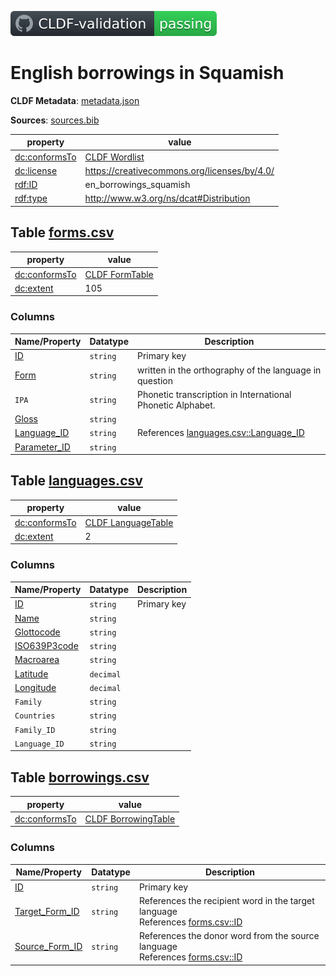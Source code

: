 [![CLDF validation](https://raw.githubusercontent.com/martino-vic/en_borrowings/master/cldf/badge.svg)](https://github.com/martino-vic/en_borrowings/blob/master/cldf/dfs2cldf.py#L53)

# English borrowings in Squamish

**CLDF Metadata**: [metadata.json](./metadata.json)

**Sources**: [sources.bib](./sources.bib)

property | value
 --- | ---
[dc:conformsTo](http://purl.org/dc/terms/conformsTo) | [CLDF Wordlist](http://cldf.clld.org/v1.0/terms.rdf#Wordlist)
[dc:license](http://purl.org/dc/terms/license) | https://creativecommons.org/licenses/by/4.0/
[rdf:ID](http://www.w3.org/1999/02/22-rdf-syntax-ns#ID) | en_borrowings_squamish
[rdf:type](http://www.w3.org/1999/02/22-rdf-syntax-ns#type) | http://www.w3.org/ns/dcat#Distribution


## <a name="table-formscsv"></a>Table [forms.csv](./forms.csv)

property | value
 --- | ---
[dc:conformsTo](http://purl.org/dc/terms/conformsTo) | [CLDF FormTable](http://cldf.clld.org/v1.0/terms.rdf#FormTable)
[dc:extent](http://purl.org/dc/terms/extent) | 105


### Columns

Name/Property | Datatype | Description
 --- | --- | --- 
[ID](http://cldf.clld.org/v1.0/terms.rdf#id) | `string` | Primary key
[Form](http://cldf.clld.org/v1.0/terms.rdf#form) | `string` | written in the orthography of the language in question
`IPA` | `string` | Phonetic transcription in International Phonetic Alphabet.
[Gloss](http://cldf.clld.org/v1.0/terms.rdf#gloss) | `string` | 
[Language_ID](http://cldf.clld.org/v1.0/terms.rdf#languageReference) | `string` | References [languages.csv::Language_ID](#table-languagescsv)
[Parameter_ID](http://cldf.clld.org/v1.0/terms.rdf#parameterReference) | `string` | 

## <a name="table-languagescsv"></a>Table [languages.csv](./languages.csv)

property | value
 --- | ---
[dc:conformsTo](http://purl.org/dc/terms/conformsTo) | [CLDF LanguageTable](http://cldf.clld.org/v1.0/terms.rdf#LanguageTable)
[dc:extent](http://purl.org/dc/terms/extent) | 2


### Columns

Name/Property | Datatype | Description
 --- | --- | --- 
[ID](http://cldf.clld.org/v1.0/terms.rdf#id) | `string` | Primary key
[Name](http://cldf.clld.org/v1.0/terms.rdf#name) | `string` | 
[Glottocode](http://cldf.clld.org/v1.0/terms.rdf#glottocode) | `string` | 
[ISO639P3code](http://cldf.clld.org/v1.0/terms.rdf#iso639P3code) | `string` | 
[Macroarea](http://cldf.clld.org/v1.0/terms.rdf#macroarea) | `string` | 
[Latitude](http://cldf.clld.org/v1.0/terms.rdf#latitude) | `decimal` | 
[Longitude](http://cldf.clld.org/v1.0/terms.rdf#longitude) | `decimal` | 
`Family` | `string` | 
`Countries` | `string` | 
`Family_ID` | `string` | 
`Language_ID` | `string` | 

## <a name="table-borrowingscsv"></a>Table [borrowings.csv](./borrowings.csv)

property | value
 --- | ---
[dc:conformsTo](http://purl.org/dc/terms/conformsTo) | [CLDF BorrowingTable](http://cldf.clld.org/v1.0/terms.rdf#BorrowingTable)


### Columns

Name/Property | Datatype | Description
 --- | --- | --- 
[ID](http://cldf.clld.org/v1.0/terms.rdf#id) | `string` | Primary key
[Target_Form_ID](http://cldf.clld.org/v1.0/terms.rdf#targetFormReference) | `string` | References the recipient word in the target language<br>References [forms.csv::ID](#table-formscsv)
[Source_Form_ID](http://cldf.clld.org/v1.0/terms.rdf#sourceFormReference) | `string` | References the donor word from the source language<br>References [forms.csv::ID](#table-formscsv)
